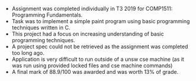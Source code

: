 - Assignment was completed individually in T3 2019 for COMP1511: Programming Fundamentals.
- Task was to implement a simple paint program using basic programming techniques written in C.
- This project had a focus on increasing understanding of basic programming techniques.
- A project spec could not be retrieved as the assignment was completed too long ago.
- Application is very difficult to run outside of a unsw cse machine (as it was run using provided locked files and cse machine commands)
- A final mark of 88.9/100 was awarded and was worth 13% of grade.

